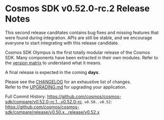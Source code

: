 # Cosmos SDK v0.52.0-rc.2 Release Notes

This second release canditates contains bug fixes and missing features that were found during integration.
APIs are still be stable, and we encourage everyone to start integrating with this release candidate.

Cosmos SDK Olympus is the first totally modular release of the Cosmos SDK. Many components have been extracted in their own modules. Refer to the [version matrix](https://github.com/cosmos/cosmos-sdk?tab=readme-ov-file#version-matrix) to understand what it means.

A final release is expected in the coming **days**.

Please see the [CHANGELOG](https://github.com/cosmos/cosmos-sdk/blob/release/v0.52.x/CHANGELOG.md) for an exhaustive list of changes.  
Refer to the [UPGRADING.md](https://github.com/cosmos/cosmos-sdk/blob/release/v0.52.x/UPGRADING.md) for upgrading your application.

Full Commit History: https://github.com/cosmos/cosmos-sdk/compare/v0.52.0-rc.1...v0.52.0-rc.
`v0.50..v0.52`: https://github.com/cosmos/cosmos-sdk/compare/release/v0.50.x...release/v0.52.x
